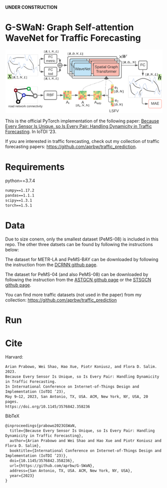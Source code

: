 **UNDER CONSTRUCTION**

# G-SWaN: Graph Self-attention WaveNet for Traffic Forecasting

![System Architecture](/GAWN_sysarch02.png)

This is the official PyTorch implementation of the following paper: [Because Every Sensor Is Unique, so Is Every Pair: Handling Dynamicity in Traffic Forecasting](https://arxiv.org/abs/2302.09956). In IoTDI ’23.

If you are interested in traffic forecasting, check out my collection of traffic forecasting papers: https://github.com/aprbw/traffic_prediction.

# Requirements

python==3.7.4
```
numpy==1.17.2
pandas==1.1.1
scipy==1.3.1
torch==1.5.1
```

# Data

Due to size conern, only the smallest dataset (PeMS-08) is included in this repo. The other three datsets can be found by following the instructions below:

The dataset for METR-LA and PeMS-BAY can be downloaded by following the instruction from the [DCRNN github page](https://github.com/liyaguang/DCRNN/tree/master).

The dataset for PeMS-04 (and also PeMS-08) can be downloaded by following the instruction from the [ASTGCN github page](https://github.com/Davidham3/ASTGCN/tree/master) or the [STSGCN github page](https://github.com/Davidham3/STSGCN).

You can find more traffic datasets (not used in the paper) from my collection: https://github.com/aprbw/traffic_prediction

# Run

# Cite

Harvard:
```
Arian Prabowo, Wei Shao, Hao Xue, Piotr Koniusz, and Flora D. Salim. 2023.
Because Every Sensor Is Unique, so Is Every Pair: Handling Dynamicity in Traffic Forecasting.
In International Conference on Internet-of-Things Design and Implementation (IoTDI ’23),
May 9–12, 2023, San Antonio, TX, USA. ACM, New York, NY, USA, 20 pages.
https://doi.org/10.1145/3576842.358236
```

BibTeX
```
@inproceedings{prabowo2023GSWaN,
  title={Because Every Sensor Is Unique, so Is Every Pair: Handling Dynamicity in Traffic Forecasting},
  author={Arian Prabowo and Wei Shao and Hao Xue and Piotr Koniusz and Flora D. Salim},
  booktitle={International Conference on Internet-of-Things Design and Implementation (IoTDI ’23)},
  doi={10.1145/3576842.358236},
  url={https://github.com/aprbw/G-SWaN},
  address={San Antonio, TX, USA. ACM, New York, NY, USA},
  year={2023}
}
```

